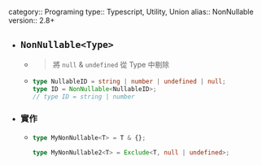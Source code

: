 category:: Programing
type:: Typescript, Utility, Union
alias:: NonNullable
version:: 2.8+

- ## `NonNullable<Type>`
	- > 將 `null` & `undefined` 從 Type 中剔除
	- ```typescript
	  type NullableID = string | number | undefined | null;
	  type ID = NonNullable<NullableID>;
	  // type ID = string | number
	  ```
- ### 實作
	- ```typescript
	  type MyNonNullable<T> = T & {};
	  
	  type MyNonNullable2<T> = Exclude<T, null | undefined>;
	  ```
